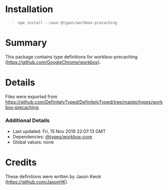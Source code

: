 # Installation
> `npm install --save @types/workbox-precaching`

# Summary
This package contains type definitions for workbox-precaching (https://github.com/GoogleChrome/workbox).

# Details
Files were exported from https://github.com/DefinitelyTyped/DefinitelyTyped/tree/master/types/workbox-precaching.

### Additional Details
 * Last updated: Fri, 15 Nov 2019 22:07:13 GMT
 * Dependencies: [@types/workbox-core](https://npmjs.com/package/@types/workbox-core)
 * Global values: none

# Credits
These definitions were written by Jason Kwok (https://github.com/JasonHK).
